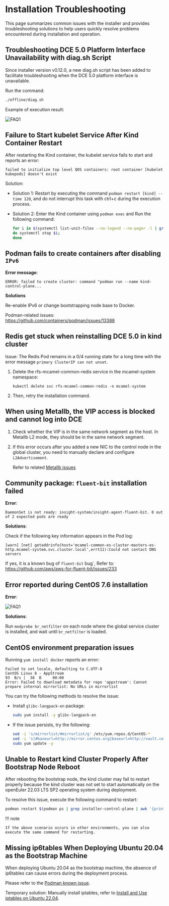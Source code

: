 # Installation Troubleshooting

This page summarizes common issues with the installer and provides troubleshooting solutions to help users quickly resolve problems encountered during installation and operation.

## Troubleshooting DCE 5.0 Platform Interface Unavailability with diag.sh Script

Since installer version v0.12.0, a new diag.sh script has been added to facilitate troubleshooting when the DCE 5.0 platform interface is unavailable.

Run the command:

```bash
./offline/diag.sh
```

Example of execution result:

![FAQ1](https://docs.daocloud.io/daocloud-docs-images/docs/en/docs/install/images/faq11.png)

## Failure to Start kubelet Service After Kind Container Restart

After restarting the Kind container, the kubelet service fails to start and reports an error:

```text
failed to initialize top level QOS containers: root container [kubelet kubepods] doesn't exist
```

Solution:

- Solution 1: Restart by executing the command `podman restart [kind] --time 120`, and do not interrupt this task with ctrl+c during the execution process.

- Solution 2: Enter the Kind container using `podman exec` and Run the following command:

    ```bash
    for i in $(systemctl list-unit-files --no-legend --no-pager -l | grep --color=never -o .*.slice | grep kubepod);
    do systemctl stop $i;
    done
    ```

## Podman fails to create containers after disabling `IPv6`

**Error message**:

```text
ERROR: failed to create cluster: command "podman run --name kind-control-plane...  
```

**Solutions**

Re-enable IPv6 or change bootstrapping node base to Docker.

Podman-related issues: <https://github.com/containers/podman/issues/13388>

## Redis get stuck when reinstalling DCE 5.0 in kind cluster

Issue: The Redis Pod remains in a 0/4 running state for a long time with the error message `primary ClusterIP can not unset`.

1. Delete the rfs-mcamel-common-redis service in the mcamel-system namespace:

    ```shell
    kubectl delete svc rfs-mcamel-common-redis -n mcamel-system
    ```

2. Then, retry the installation command.

## When using Metallb, the VIP access is blocked and cannot log into DCE

1. Check whether the VIP is in the same network segment as the host. In Metallb L2 mode, they should be in the same network segment.

2. If this error occurs after you added a new NIC to the control node in the global cluster, you need to manually declare and configure `L2Advertisement`.

    Refer to related [Metallb issues](https://metallb.universe.tf/configuration/_advanced_l2_configuration/#specify-network-interfaces-that-lb-ip-can-be-announced-from)

## Community package: `fluent-bit` installation failed

**Error**:

```text
DaemonSet is not ready: insight-system/insight-agent-fluent-bit. 0 out of 2 expected pods are ready
```

**Solutions**:

Check if the following key information appears in the Pod log:

```text
[warn] [net] getaddrinfo(host='mcamel-common-es-cluster-masters-es-http.mcamel-system.svc.cluster.local',errt11):Could not contact DNS servers
```

If yes, it is a known bug of `fluent-bit` bug`, Refer to: <https://github.com/aws/aws-for-fluent-bit/issues/233>

## Error reported during CentOS 7.6 installation

**Error**:

![FAQ1](https://docs.daocloud.io/daocloud-docs-images/docs/install/images/FAQ1.png)

**Solutions**:

Run `modprobe br_netfilter` on each node where the global service cluster is installed, and wait until `br_netfilter` is loaded.

## CentOS environment preparation issues

Running `yum install docker` reports an error:

```text
Failed to set locale, defaulting to C.UTF-8
CentOS Linux 8 - AppStream                                                                    93  B/s |  38  B     00:00    
Error: Failed to download metadata for repo 'appstream': Cannot prepare internal mirrorlist: No URLs in mirrorlist
```

You can try the following methods to resolve the issue:

- Install `glibc-langpack-en` package:

    ```bash
    sudo yum install -y glibc-langpack-en
    ```

- If the issue persists, try the following:

    ```bash
    sed -i 's/mirrorlist/#mirrorlist/g' /etc/yum.repos.d/CentOS-*
    sed -i 's|#baseurl=http://mirror.centos.org|baseurl=http://vault.centos.org|g' /etc/yum.repos.d/CentOS-*
    sudo yum update -y
    ```

## Unable to Restart kind Cluster Properly After Bootstrap Node Reboot

After rebooting the bootstrap node, the kind cluster may fail to restart properly because the kind cluster
was not set to start automatically on the openEuler 22.03 LTS SP2 operating system during deployment.

To resolve this issue, execute the following command to restart:

```bash
podman restart $(podman ps | grep installer-control-plane | awk '{print $1}') 
```

!!! note

    If the above scenario occurs in other environments, you can also execute the same command for restarting.

## Missing ip6tables When Deploying Ubuntu 20.04 as the Bootstrap Machine

When deploying Ubuntu 20.04 as the bootstrap machine, the absence of ip6tables can cause errors during the deployment process.

Please refer to the [Podman known issue](https://github.com/containers/podman/issues/3655).

Temporary solution: Manually install iptables, refer to [Install and Use iptables on Ubuntu 22.04](https://orcacore.com/install-use-iptables-ubuntu-22-04/#:~:text=In%20this%20guide%2C%20we%20want%20to%20teach%20you,your%20network%20traffic%20packets%20by%20using%20these%20filters).
